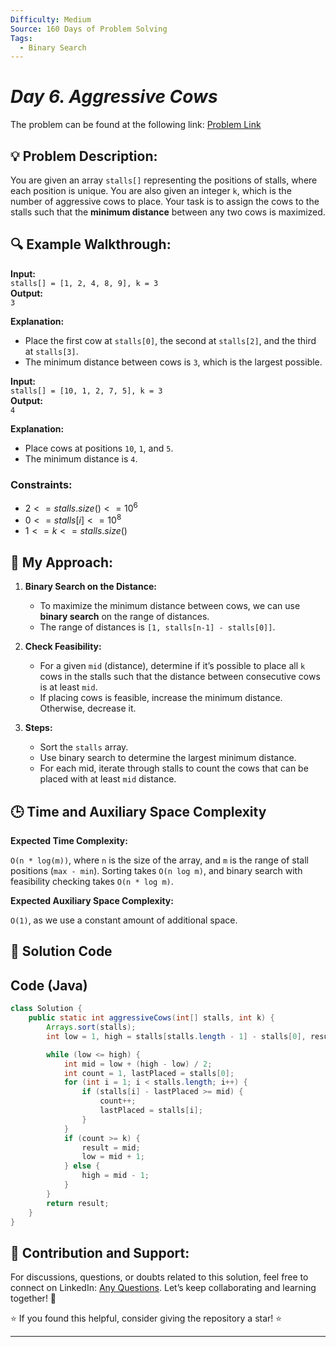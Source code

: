 ```yaml
---
Difficulty: Medium  
Source: 160 Days of Problem Solving  
Tags:
  - Binary Search
---
```


#  _Day 6. Aggressive Cows_ 

The problem can be found at the following link: [Problem Link](https://www.geeksforgeeks.org/batch/gfg-160-problems/track/searching-gfg-160/problem/aggressive-cows)


## 💡 **Problem Description:**

You are given an array `stalls[]` representing the positions of stalls, where each position is unique. You are also given an integer `k`, which is the number of aggressive cows to place. Your task is to assign the cows to the stalls such that the **minimum distance** between any two cows is maximized.

## 🔍 **Example Walkthrough:**

**Input:**  
`stalls[] = [1, 2, 4, 8, 9], k = 3`  
**Output:**  
`3`

**Explanation:**  
- Place the first cow at `stalls[0]`, the second at `stalls[2]`, and the third at `stalls[3]`.  
- The minimum distance between cows is `3`, which is the largest possible.



**Input:**  
`stalls[] = [10, 1, 2, 7, 5], k = 3`  
**Output:**  
`4`

**Explanation:**  
- Place cows at positions `10`, `1`, and `5`.  
- The minimum distance is `4`.



### Constraints:
- $`2 <= stalls.size() <= 10^6`$
- $`0 <= stalls[i] <= 10^8`$
- $`1 <= k <= stalls.size()`$



## 🎯 **My Approach:**

1. **Binary Search on the Distance:**  
   - To maximize the minimum distance between cows, we can use **binary search** on the range of distances.  
   - The range of distances is `[1, stalls[n-1] - stalls[0]]`.

2. **Check Feasibility:**  
   - For a given `mid` (distance), determine if it’s possible to place all `k` cows in the stalls such that the distance between consecutive cows is at least `mid`.  
   - If placing cows is feasible, increase the minimum distance. Otherwise, decrease it.

3. **Steps:**  
   - Sort the `stalls` array.  
   - Use binary search to determine the largest minimum distance.  
   - For each mid, iterate through stalls to count the cows that can be placed with at least `mid` distance.



## 🕒 **Time and Auxiliary Space Complexity** 

**Expected Time Complexity:** 

`O(n * log(m))`, where `n` is the size of the array, and `m` is the range of stall positions (`max - min`). Sorting takes `O(n log m)`, and binary search with feasibility checking takes `O(n * log m)`.  

**Expected Auxiliary Space Complexity:** 

`O(1)`, as we use a constant amount of additional space.

## 📝 **Solution Code**


## Code (Java)

```java
class Solution {
    public static int aggressiveCows(int[] stalls, int k) {
        Arrays.sort(stalls);
        int low = 1, high = stalls[stalls.length - 1] - stalls[0], result = 0;

        while (low <= high) {
            int mid = low + (high - low) / 2;
            int count = 1, lastPlaced = stalls[0];
            for (int i = 1; i < stalls.length; i++) {
                if (stalls[i] - lastPlaced >= mid) {
                    count++;
                    lastPlaced = stalls[i];
                }
            }
            if (count >= k) {
                result = mid;
                low = mid + 1;
            } else {
                high = mid - 1;
            }
        }
        return result;
    }
}
```

## 🎯 **Contribution and Support:**

For discussions, questions, or doubts related to this solution, feel free to connect on LinkedIn: [Any Questions](https://www.linkedin.com/in/sanjana-yadav007). Let’s keep collaborating and learning together! 🚀  

⭐ If you found this helpful, consider giving the repository a star! ⭐  

---


